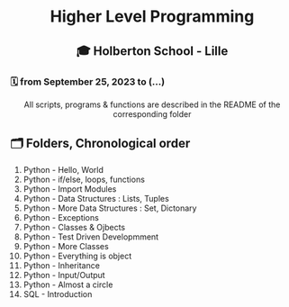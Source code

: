 # <p align="center">Higher Level Programming</p>
## <p align="center">🎓 Holberton School - Lille</p>
### 🗓️ from September 25, 2023 to (...)
<p align="center">All scripts, programs & functions are described in the README of the corresponding folder</p>

<h2>🗂️ Folders, Chronological order</h2>
<ol>
<li>Python - Hello, World</li>
<li>Python - if/else, loops, functions</li>
<li>Python - Import Modules</li>
<li>Python - Data Structures : Lists, Tuples</li>
<li>Python - More Data Structures : Set, Dictonary</li>
<li>Python - Exceptions</li>
<li>Python - Classes & Ojbects</li>
<li>Python - Test Driven Developmment</li>
<li>Python - More Classes</li>
<li>Python - Everything is object</li>
<li>Python - Inheritance</li>
<li>Python - Input/Output</li>
<li>Python - Almost a circle</li>
<li>SQL - Introduction</li>

</ol>
